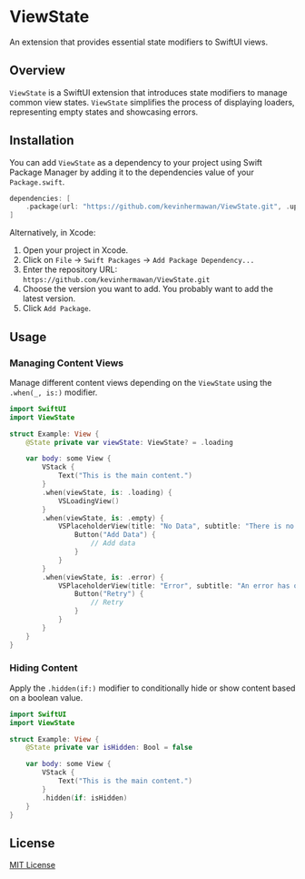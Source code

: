 # ViewState

An extension that provides essential state modifiers to SwiftUI views.

## Overview

`ViewState` is a SwiftUI extension that introduces state modifiers to manage common view states. `ViewState` simplifies the process of displaying loaders, representing empty states and showcasing errors.

## Installation

You can add `ViewState` as a dependency to your project using Swift Package Manager by adding it to the dependencies value of your `Package.swift`.

```swift
dependencies: [
    .package(url: "https://github.com/kevinhermawan/ViewState.git", .upToNextMajor(from: "1.0.0"))
]
```

Alternatively, in Xcode:

1. Open your project in Xcode.
2. Click on `File` -> `Swift Packages` -> `Add Package Dependency...`
3. Enter the repository URL: `https://github.com/kevinhermawan/ViewState.git`
4. Choose the version you want to add. You probably want to add the latest version.
5. Click `Add Package`.

## Usage

### Managing Content Views

Manage different content views depending on the `ViewState` using the `.when(_, is:)` modifier.

```swift
import SwiftUI
import ViewState

struct Example: View {
    @State private var viewState: ViewState? = .loading

    var body: some View {
        VStack {
            Text("This is the main content.")
        }
        .when(viewState, is: .loading) {
            VSLoadingView()
        }
        .when(viewState, is: .empty) {
            VSPlaceholderView(title: "No Data", subtitle: "There is no data to display.") {
                Button("Add Data") {
                    // Add data
                }
            }
        }
        .when(viewState, is: .error) {
            VSPlaceholderView(title: "Error", subtitle: "An error has occurred.") {
                Button("Retry") {
                    // Retry
                }
            }
        }
    }
}
```

### Hiding Content

Apply the `.hidden(if:)` modifier to conditionally hide or show content based on a boolean value.

```swift
import SwiftUI
import ViewState

struct Example: View {
    @State private var isHidden: Bool = false

    var body: some View {
        VStack {
            Text("This is the main content.")
        }
        .hidden(if: isHidden)
    }
}
```

## License

[MIT License](/LICENSE)
